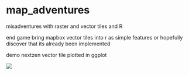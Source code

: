 # map_adventures
misadventures with raster and vector tiles and R

end game bring mapbox vector tiles into r as simple features or
hopefully discover that its already been implemented

demo nextzen vector tile plotted in ggplot

![]("metro_melb.png")
